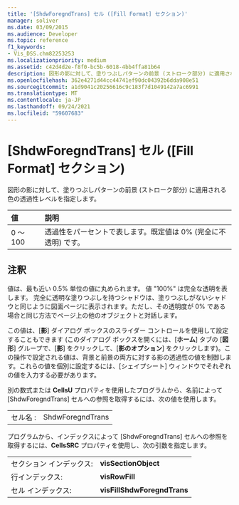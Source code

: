 ```yaml
---
title: '[ShdwForegndTrans] セル ([Fill Format] セクション)'
manager: soliver
ms.date: 03/09/2015
ms.audience: Developer
ms.topic: reference
f1_keywords:
- Vis_DSS.chm82253253
ms.localizationpriority: medium
ms.assetid: c42d4d2e-f8f0-bc5b-6018-4bb4ffa81b64
description: 図形の影に対して、塗りつぶしパターンの前景 (ストローク部分) に適用される色の透過性レベルを指定します。
ms.openlocfilehash: 362e4271d44cc44741ef90dc04392b6dda908e51
ms.sourcegitcommit: a1d9041c20256616c9c183f7d1049142a7ac6991
ms.translationtype: MT
ms.contentlocale: ja-JP
ms.lasthandoff: 09/24/2021
ms.locfileid: "59607683"
---
```

# <a name="shdwforegndtrans-cell-fill-format-section"></a>[ShdwForegndTrans] セル ([Fill Format] セクション)

図形の影に対して、塗りつぶしパターンの前景 (ストローク部分) に適用される色の透過性レベルを指定します。
  
|**値**|**説明**|
|:-----|:-----|
|0 ～ 100  <br/> |透過性をパーセントで表します。既定値は 0% (完全に不透明) です。  <br/> |
   
## <a name="remarks"></a>注釈

値は、最も近い 0.5% 単位の値に丸められます。 値 "100%" は完全な透明を表します。 完全に透明な塗りつぶしを持つシャドウは、塗りつぶしがないシャドウと同じように図面ページに表示されます。ただし、その透明度が 0% である場合と同じ方法でページ上の他のオブジェクトと対話します。
  
この値は、[**影**] ダイアログ ボックスのスライダー コントロールを使用して設定することもできます (このダイアログ ボックスを開くには、[**ホーム**] タブの [**図形**] グループで、[**影**] をクリックして、[**影のオプション**] をクリックします)。この操作で設定される値は、背景と前景の両方に対する影の透過性の値を制御します。これらの値を個別に設定するには、[シェイプシート] ウィンドウでそれぞれの値を入力する必要があります。
  
別の数式または **CellsU** プロパティを使用したプログラムから、名前によって [ShdwForegndTrans] セルへの参照を取得するには、次の値を使用します。 
  
|||
|:-----|:-----|
|セル名 :  <br/> |ShdwForegndTrans  <br/> |
   
プログラムから、インデックスによって [ShdwForegndTrans] セルへの参照を取得するには、**CellsSRC** プロパティを使用し、次の引数を指定します。 
  
|||
|:-----|:-----|
|セクション インデックス:  <br/> |**visSectionObject** <br/> |
|行インデックス:  <br/> |**visRowFill** <br/> |
|セル インデックス:  <br/> |**visFillShdwForegndTrans** <br/> |
   

